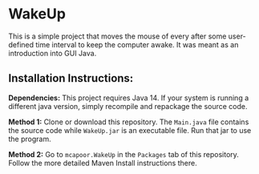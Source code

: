 # WakeUp

This is a simple project that moves the mouse of every after some user-defined time interval to keep the computer awake. It was meant as an introduction into GUI Java. 

## Installation Instructions:
**Dependencies:** 
This project requires Java 14. If your system is running a different java version, simply recompile and repackage the source code. 

**Method 1:**
Clone or download this repository. The `Main.java` file contains the source code while `WakeUp.jar` is an executable file. Run that jar to use the program.

**Method 2:**
Go to `mcapoor.WakeUp` in the `Packages` tab of this repository. Follow the more detailed Maven Install instructions there.
